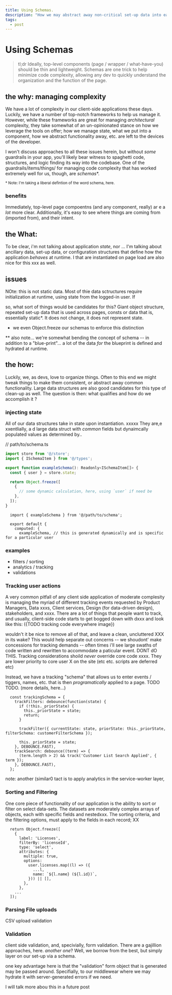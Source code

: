 ```yaml
---
title: Using Schemas.
description: "How we may abstract away non-critical set-up data into easily-consumable data structures."
tags:
  - post
---
```


# Using Schemas

> tl;dr Ideally, top-level components (page / wrapper / what-have-you) should be thin and lightweight. Schemas are one trick to help minimize code complexity, allowing any dev to quickly understand the organization and the function of the page.




## the why: managing complexity

We have a lot of complexity in our client-side applications these days. Luckily, we have a number of top-notch frameworks to help us manage it. However, while these frameworks are great for managing _architectural_ complexity, they take somewhat of an un-opinionated stance on how we leverage the tools on offer; how we manage state, what we put into a component, how we abstract functionality away, etc. are left to the devices of the developer.

I won't discuss approaches to all these issues herein, but without _some_ guardrails in your app, you'll likely bear witness to spaghetti code, structures, and logic finding its way into the codebase. One of the guardrails/items/things/ for managing code complexity that has worked extremely well for us, though, are _schemas_*.

<sup>* Note: I'm taking a liberal defintion of the word schema, here.</sup>

### benefits

Immediately, top-level page compoentns (and any component, really) ar e a _lot_ more clear. Additionally, it's easy to see where things are coming from (imported from), and their intent.


## the What:

To be clear, i'm not talking about application _state_, nor ... I'm talking about ancillary data, set-up data, or configuration structures that define how the application _behaves_ at runtime.  I
that are instantiated on page load are also nice  for this xxx as well.
## issues

NOte: this is not static data. Most of thie data sctructures require initialization at runtime, using state from the logged-in user. If


<!-- Vue has a nice diagram outlining organizational benefits in using its compositions API ({TODO} insert component diagram); something similar for this discussion would be (TODO: diagram with massive block of set up data / CONSTS, Objects / etc... leaving little room for the actual code) -->

so, what sort of things would be candidates for this?  Giant object structure, repeated set-up data that is used across pages, consts or data that is, essentially static*. It does not change, it does not represent state.

* we even Object.freeze our schemas to enforce this distinction

** also note... we're somewhat bending the concept of schema -- in addition to a "blue-print"... a lot of the data _for_ the blueprint is defined and hydrated at runtime.


## the how:

Luckily, we, as devs, love to organize things. Often to this end we might tweak things to make them consistent, or abstract away common functionality. Large data structures are also good candidates for this type of clean-up as well. The question is then: what qualifies and how do we accomplish it ?

### injecting state

All of our data structures take in state upon instantiation.   xxxxx  They are,e xxentlially, a d large data struct with _common_ fields but dynaimcally populated values as determined by..

<span>// path/to/schema.ts</span>
```javascript
import store from '@/store';
import { ISchemaItem } from '@/types';

export function exampleSchema(): Readonly<ISchemaItem[]> {
  const { user } = store.state;

  return Object.freeze([
    {
      // some dynamic calculation, here, using `user` if need be
    },
  ]);
}
```

```
  import { exampleSchema } from '@/path/to/schema';

  export default {
    computed: {
      exampleSchema, // this is generated dynamically and is specific for a particular user

```



### examples

* filters / sorting
* analytics / tracking
* validations


### Tracking user actions

A very common pitfall of any client side application of moderate complesity is managing the myriad of different tracking events requested by Product Managers, Data xxxs, Client services, Design (for data-driven design), stakeholders, and xxxx.  There are a lot of things that people want to track, and usually, client-side code starts to get bogged down with dxxx and look like this: ({TODO tracking code everywhere image})

wouldn't it be nice to remove all of that, and leave a clean, uncluttered XXX in its wake?  This would help separate out concerns -- we shoudont' make concessions for tracking demands -- often times i'll see large swaths of code written and rewritten to accommodate a paticular event. DONT dO THIS.  Tracking considerations shoild _never_ override core code xxxx.  They are lower priority to core user X on the site (etc etc. scripts are deferred etc)

Instead, we have a tracking "schema" that allows us to enter events / tiggers, names, etc.  that is then _programatically_ applied to a page. TODO TODO. (more details, here...)


```
  const trackingSchema = {
    trackFilters: debounce(function(state) {
      if (!this._priorState) {
        this._priorState = state;
        return;
      }

      trackFilter({ currentState: state, priorState: this._priorState, filterSchema: customerFilterSchema });

      this._priorState = state;
    }, DEBOUNCE.FAST),
    trackSearch: debounce((term) => {
      (term.length > 2) && track('Customer List Search Applied', { term });
    }, DEBOUNCE.FAST),
  };

```


note: another (similar0 tact is to apply analytics in the service-worker layer,


### Sorting and Filtering

One core piece of functionality of our application is the ability to sort or filter on select data-sets. The datasets are moderately complex arrays of objects, each with specific fields and nestedxxx.  The sorting criteria, and the filtering options, must apply to the fields in each record; XX

```
  return Object.freeze([
    {
      label: 'Licenses',
      filterBy: 'licenseId',
      type: 'select',
      attributes: {
        multiple: true,
        options:
          user.licenses.map((l) => ({
            ...l,
            name: `${l.name} (${l.id})`,
          })) || [],
        },
      },
    ...
  ]);
```



### Parsing File uploads

CSV upload validation


### Validation

client side validation, and, specivially, form validation.  There are a gajillion approaches, here.  _another one_? Well, we borrow from the best, but simply layer on our set-up via a schema.

one key advantage here is that the "validation" form object that is generated may be passed around.  Specifially, to our middlewear where we may hydrate it with server-generated errors if we need.

I will talk more abou this in a future post

